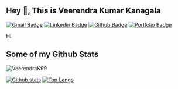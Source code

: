 ## Hey 👋, This is Veerendra Kumar Kanagala
[![Gmail Badge](https://img.shields.io/badge/-nani.veeru.9999@gmail.com-c14438?style=flat&logo=Gmail&logoColor=white&link=mailto:nani.veeru.9999@gmail.com)](mailto:nani.veeru.9999@gmail.com) 
[![Linkedin Badge](https://img.shields.io/badge/-veerendrakumar-kanagala-b50038201-0072b1?style=flat&logo=Linkedin&logoColor=white&link=https://www.linkedin.com/in/veerendrakumar-kanagala-b50038201/)](https://www.linkedin.com/in/veerendrakumar-kanagala-b50038201/) [![Github Badge](https://img.shields.io/badge/-VeerendraK99-grey?style=flat&logo=github&logoColor=white&link=https://github.com/VeerendraK99/)](https://www.github.com/VeerendraK99/) [![Portfolio Badge](https://img.shields.io/badge/portfolio-web-blue?style=flat&link=https://veerendrak99.github.io//)](https://veerendrak99.github.io//) <p align='left'>Hi</p>
## Some of my Github Stats
<p align=left> <img src=https://komarev.com/ghpvc/?username=VeerendraK99 alt=VeerendraK99 /> </p>

[![Github stats](https://github-readme-stats.vercel.app/api?username=VeerendraK99&show_icons=true&include_all_commits=true)](https://github.com/VeerendraK99/github-readme-stats)
[![Top Langs](https://github-readme-stats.vercel.app/api/top-langs/?username=VeerendraK99&layout=compact)](https://github.com/VeerendraK99/github-readme-stats)
